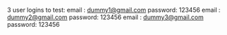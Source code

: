 3 user logins to test:
email : dummy1@gmail.com password: 123456
email : dummy2@gmail.com password: 123456
email : dummy3@gmail.com password: 123456
